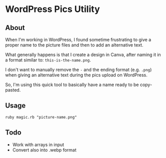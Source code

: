 # WordPress Pics Utility
## About
When I'm working in WordPress, I found sometime frustrating to give a proper name to the picture files
and then to add an alternative text.

What generally happens is that I create a design in Canva, after naming it in a format similar to:
`this-is-the-name.png`.

I don't want to manually remove the `-` and the ending format (e.g. `.png`) when giving an alternative text during the pics upload on WordPress.

So, I'm using this quick tool to basically have a name ready to be copy-pasted.

## Usage
```
ruby magic.rb "picture-name.png"
```

## Todo
* Work with arrays in input
* Convert also into .webp format
